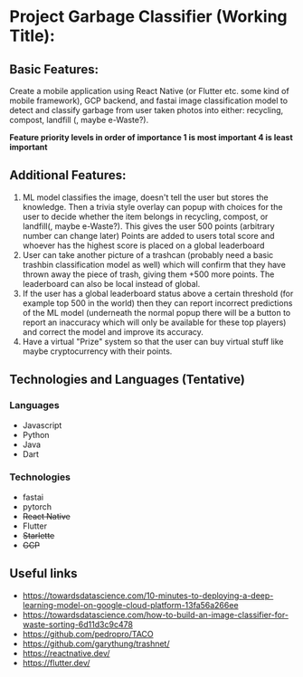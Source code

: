 # Project Garbage Classifier (Working Title):


## Basic Features:
Create a mobile application using React Native (or Flutter etc. some kind of mobile framework), GCP backend, and fastai image classification model to detect and classify garbage from user taken photos
into either: recycling, compost, landfill (, maybe e-Waste?).


**Feature priority levels in order of importance 
1 is most important 4 is least important**

## Additional Features:
1. ML model classifies the image, doesn't tell the user but stores the knowledge.
	 Then a trivia style overlay can popup with choices for the user to decide whether the item belongs in recycling, compost, or landfill(, maybe e-Waste?).
	 This gives the user 500 points (arbitrary number can change later)
	 Points are added to users total score and whoever has the highest score is placed on a global leaderboard
2. User can take another picture of a trashcan (probably need a basic trashbin classification model as well)
	 which will confirm that they have thrown away the piece of trash, giving them +500 more points.
	 The leaderboard can also be local instead of global.
3. If the user has a global leaderboard status above a certain threshold (for example top 500 in the world) then they can report incorrect predictions of the ML model
	(underneath the normal popup there will be a button to report an inaccuracy which will only be available for these top players)
	 and correct the model and improve its accuracy.
4. Have a virtual "Prize" system so that the user can buy virtual stuff like maybe cryptocurrency with their points.

## Technologies and Languages (Tentative)
### Languages
- Javascript
- Python
- Java
- Dart

### Technologies
- fastai
- pytorch
- ~~React Native~~
- Flutter
- ~~Starlette~~
- ~~GCP~~

## Useful links
- https://towardsdatascience.com/10-minutes-to-deploying-a-deep-learning-model-on-google-cloud-platform-13fa56a266ee
- https://towardsdatascience.com/how-to-build-an-image-classifier-for-waste-sorting-6d11d3c9c478
- https://github.com/pedropro/TACO
- https://github.com/garythung/trashnet/
- https://reactnative.dev/
- https://flutter.dev/
